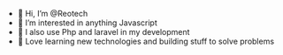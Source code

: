 - 👋 Hi, I’m @Reotech
- 👀 I’m interested in anything Javascript
- 🌱 I also use Php and laravel in my development
- 💞️ Love learning new technologies and building stuff to solve problems


<!---
Reotech/Reotech is a ✨ special ✨ repository because its `README.md` (this file) appears on your GitHub profile.
You can click the Preview link to take a look at your changes.
--->
